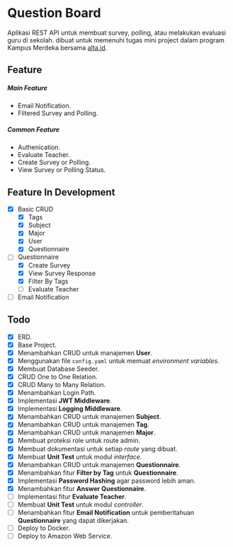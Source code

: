 # Question Board
Aplikasi REST API untuk membuat survey, polling, atau melakukan evaluasi guru di sekolah. dibuat untuk memenuhi tugas mini project dalam program Kampus Merdeka bersama [alta.id](https://alta.id).

## Feature
##### Main Feature
- Email Notification.
- Filtered Survey and Polling.

##### Common Feature
- Authenication.
- Evaluate Teacher.
- Create Survey or Polling.
- View Survey or Polling Status.

## Feature In Development
- [x] Basic CRUD
	- [x] Tags
	- [x] Subject
	- [x] Major
	- [x] User
	- [x] Questionnaire
- [ ] Questionnaire
	- [x] Create Survey
	- [x] View Survey Response
	- [x] Filter By Tags
	- [ ] Evaluate Teacher
- [ ] Email Notification

## Todo
- [x] ERD.
- [x] Base Project.
- [x] Menambahkan CRUD untuk manajemen **User**.
- [x] Menggunakan file `config.yaml` untuk memuat *environment variables*.
- [x] Membuat Database Seeder.
- [x] CRUD One to One Relation.
- [x] CRUD Many to Many Relation.
- [x] Menambahkan Login Path.
- [x] Implementasi **JWT Middleware**.
- [x] Implementasi **Logging Middleware**.
- [x] Menambahkan CRUD untuk manajemen **Subject**.
- [x] Menambahkan CRUD untuk manajemen **Tag**.
- [x] Menambahkan CRUD untuk manajemen **Major**.
- [x] Membuat proteksi role untuk route admin.
- [x] Membuat dokumentasi untuk setiap *route* yang dibuat.
- [x] Membuat **Unit Test** untuk modul *interface*.
- [x] Menambahkan CRUD untuk manajemen **Questionnaire**.
- [x] Menambahkan fitur **Filter by Tag** untuk **Questionnaire**.
- [x] Implementasi **Password Hashing** agar password lebih aman.
- [x] Menambahkan fitur **Answer Questionnaire**.
- [ ] Implementasi fitur **Evaluate Teacher**.
- [ ] Membuat **Unit Test** untuk modul *controller*.
- [ ] Menambahkan fitur **Email Notification** untuk pemberitahuan **Questionnaire** yang dapat dikerjakan.
- [ ] Deploy to Docker.
- [ ] Deploy to Amazon Web Service.
